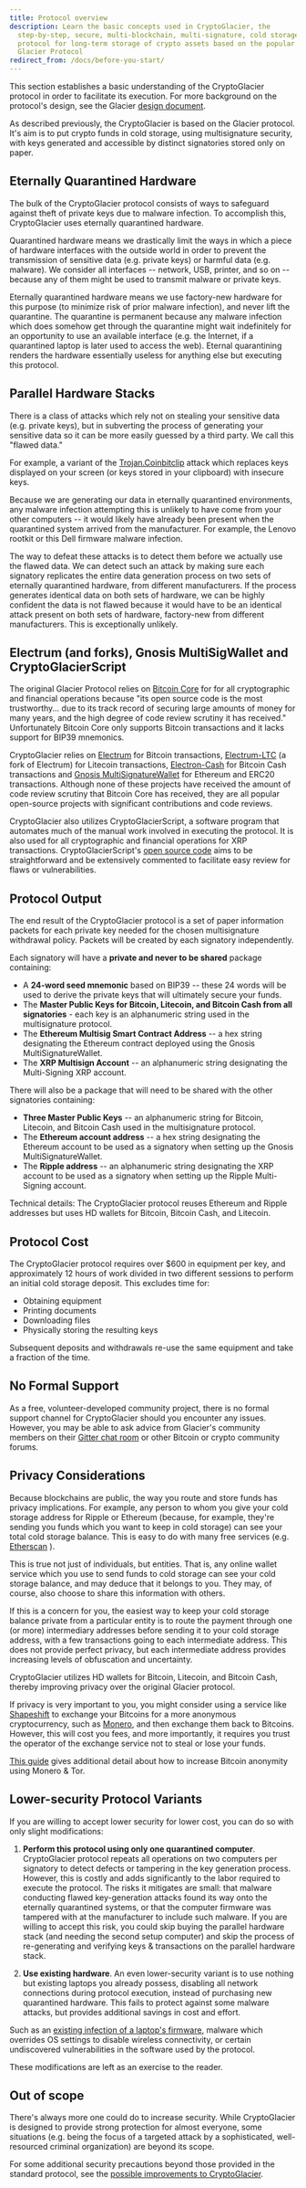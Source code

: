 ```yaml
---
title: Protocol overview
description: Learn the basic concepts used in CryptoGlacier, the
  step-by-step, secure, multi-blockchain, multi-signature, cold storage
  protocol for long-term storage of crypto assets based on the popular
  Glacier Protocol
redirect_from: /docs/before-you-start/
---
```


This section
establishes a basic understanding of the CryptoGlacier protocol in order to
facilitate its execution. For more background on the protocol's design, see
the Glacier [design document](../design-doc/overview.md).

As described previously, the CryptoGlacier is based on the Glacier protocol.
It's aim is to put crypto funds in cold storage, using multisignature
security, with keys generated and accessible by distinct signatories stored
only on paper.

## Eternally Quarantined Hardware

The bulk of the CryptoGlacier protocol consists of ways to safeguard
against theft of private keys due to malware infection. To accomplish this,
CryptoGlacier uses eternally quarantined hardware.

Quarantined hardware means
we drastically limit the ways in which a piece of hardware interfaces with
the outside world in order to prevent the transmission of sensitive data
(e.g. private keys) or harmful data (e.g. malware). We consider all
interfaces -- network, USB, printer, and so on -- because any of them
might be used to transmit malware or private keys.

Eternally quarantined
hardware means we use factory-new hardware for this purpose (to minimize
risk of prior malware infection), and never lift the quarantine. The
quarantine is permanent because any malware infection which does somehow
get through the quarantine might wait indefinitely for an opportunity to use
an available interface (e.g. the Internet, if a quarantined laptop is later
used to access the web). Eternal quarantining renders the hardware
essentially useless for anything else but executing this protocol.

## Parallel Hardware Stacks

There is a class of attacks which rely not on stealing
your sensitive data (e.g. private keys), but in subverting the process of
generating your sensitive data so it can be more easily guessed by a third
party. We call this "flawed data."

For example, a variant of the [Trojan.Coinbitclip](https://www.symantec.com/security-center/writeup/2016-020216-4204-99) attack which replaces keys
displayed on your screen (or keys stored in your clipboard) with insecure keys.

Because we are generating our data in
eternally quarantined environments, any malware infection attempting this is
unlikely to have come from your other computers -- it would likely have
already been present when the quarantined system arrived from the
manufacturer. For example, the Lenovo rootkit or this Dell firmware malware
infection.

The way to defeat these attacks is to detect them before
we actually use the flawed data. We can detect such an attack by making sure
each signatory replicates the entire data generation process on two sets of eternally
quarantined hardware, from different manufacturers. If the process
generates identical data on both sets of hardware, we can be highly
confident the data is not flawed because it would have to be an identical
attack present on both sets of hardware, factory-new from different
manufacturers. This is exceptionally unlikely.


## Electrum (and forks), Gnosis MultiSigWallet and CryptoGlacierScript

The original Glacier Protocol relies on [Bitcoin Core](https://bitcoincore.org/)
for for all cryptographic and financial operations because "its open source
code is the most trustworthy... due to its track record of securing large
amounts of money for many years, and the high degree of code review scrutiny
it has received." Unfortunately Bitcoin Core only supports Bitcoin transactions
and it lacks support for BIP39 mnemonics.

CryptoGlacier relies on [Electrum](https://electrum.org) for Bitcoin
transactions, [Electrum-LTC](https://electrum-ltc.org) (a fork of Electrum) for
Litecoin transactions, [Electron-Cash](https://electroncash.org/) for Bitcoin
Cash transactions and [Gnosis MultiSignatureWallet](https://github.com/gnosis/MultiSigWallet)
for Ethereum and ERC20 transactions. Although none of these projects have
received the amount of code review scrutiny that Bitcoin Core has received,
they are all popular open-source projects with significant contributions and
code reviews.

CryptoGlacier also utilizes CryptoGlacierScript, a software program that
automates much of the manual work involved in executing the protocol. It is
also used for all cryptographic and financial operations for XRP transactions.
CryptoGlacierScript's [open source code](https://github.com/vogelito/CryptoGlacierProtocol)
aims to be straightforward and be extensively commented to facilitate easy
review for flaws or vulnerabilities.

## Protocol Output

The end result of the CryptoGlacier protocol is a set of paper information
packets for each private key needed for the chosen multisignature withdrawal
policy. Packets will be created by each signatory independently.

Each signatory will have a **private and never to be shared** package containing:

* A **24-word seed mnemonic** based on BIP39 -- these 24 words will be used to
derive the private keys that will ultimately secure your funds.
* The **Master Public Keys for Bitcoin, Litecoin, and Bitcoin Cash from all
signatories** - each key is an alphanumeric string used in the multisignature
protocol.
* The **Ethereum Multisig Smart Contract Address** -- a hex string designating
the Ethereum contract deployed using the Gnosis MultiSignatureWallet.
* The **XRP Multisign Account** -- an alphanumeric string designating the
Multi-Signing XRP account.

There will also be a package that will need to be shared with the other
signatories containing:
* **Three Master Public Keys** -- an alphanumeric string for Bitcoin, Litecoin,
and Bitcoin Cash used in the multisignature protocol.
* The **Ethereum account address** -- a hex string designating the Ethereum
account to be used as a signatory when setting up the Gnosis
MultiSignatureWallet.
* The **Ripple address** -- an alphanumeric string designating the XRP
account to be used as a signatory when setting up the Ripple Multi-Signing
account.

Technical details: The CryptoGlacier protocol reuses Ethereum and Ripple
addresses but uses HD wallets for Bitcoin, Bitcoin Cash, and Litecoin.

## Protocol Cost

The CryptoGlacier protocol requires over $600 in equipment per key, and
approximately 12 hours of work divided in two different sessions to perform an
initial cold storage deposit. This excludes time for:

* Obtaining equipment
* Printing documents
* Downloading files
* Physically storing the resulting keys

Subsequent deposits and withdrawals re-use the same equipment and take a
fraction of the time.

## No Formal Support

As a free, volunteer-developed community project, there is no formal support
channel for CryptoGlacier should you encounter any issues. However, you may be able to
ask advice from Glacier's community members on their [Gitter chat room](https://gitter.im/glacierprotocol/Lobby)
or other Bitcoin or crypto community forums.

## Privacy Considerations

Because blockchains are public, the way you route and store funds has
privacy implications. For example, any person to whom you give your cold storage
address for Ripple or Ethereum (because, for example, they're sending you funds
which you want to keep in cold storage) can see your total cold storage balance.
This is easy to do with many free services (e.g. [Etherscan](https://etherscan.io/) ).

This is true not just of individuals, but entities. That is, any online wallet
service which you use to send funds to cold storage can see your cold storage
balance, and may deduce that it belongs to you. They may, of course, also choose
to share this information with others.

If this is a concern for you, the easiest way to keep your
cold storage balance private from a particular entity is to route the
payment through one (or more) intermediary addresses before sending it to
your cold storage address, with a few transactions going to each
intermediate address. This does not provide perfect privacy, but each
intermediate address provides increasing levels of obfuscation and
uncertainty.

CryptoGlacier utilizes HD wallets for Bitcoin, Litecoin, and Bitcoin Cash,
thereby improving privacy over the original Glacier protocol.

If privacy is very important to you, you might consider using
a service like
[Shapeshift](https://shapeshift.io/#/coins)
to exchange your Bitcoins for a more anonymous cryptocurrency, such as
[Monero](http://monero.org/),
and then exchange them back to Bitcoins.
However, this will cost you fees, and more importantly, it requires you trust the
operator of the exchange service not to steal or lose your
funds.

[This guide](https://bitcoinnewsmagazine.com/how-to-use-monero-to-anonymize-bitcoin/)
gives additional detail about how to increase Bitcoin anonymity using Monero &
Tor.

## Lower-security Protocol Variants

If you are willing to accept lower security for lower cost, you can do so with only slight modifications:

1. **Perform this protocol using only one quarantined computer**. CryptoGlacier protocol
repeats all operations on two computers per signatory to detect defects or tampering in
the key generation process. However, this is costly and adds significantly
to the labor required to execute the protocol. The risks it mitigates are
small: that malware conducting flawed key-generation attacks found its way
onto the eternally quarantined systems, or that the computer firmware was
tampered with at the manufacturer to include such malware. If you are
willing to accept this risk, you could skip buying the parallel hardware
stack (and needing the second setup computer) and skip the process of
re-generating and verifying keys & transactions on the parallel hardware
stack.

2. **Use existing hardware**. An even lower-security variant is to use nothing
but existing laptops you already possess, disabling all network
connections during protocol execution, instead of purchasing new
quarantined hardware. This fails to protect against some malware
attacks, but provides additional savings in cost and effort.

Such as an
[existing infection of a laptop's firmware](https://www.youtube.com/watch?v=sNYsfUNegEA),
malware which overrides
OS settings to disable wireless connectivity, or certain undiscovered
vulnerabilities in the software used by the protocol.

These modifications are left as an exercise to the reader.

## Out of scope

There's always more one could do to increase security. While
CryptoGlacier is designed to provide strong protection for almost everyone, some
situations (e.g. being the focus of a targeted attack by a sophisticated,
well-resourced criminal organization) are beyond its scope.

For some
additional security precautions beyond those provided in the standard
protocol, see the [possible improvements to CryptoGlacier](../extend/improvements.md).
